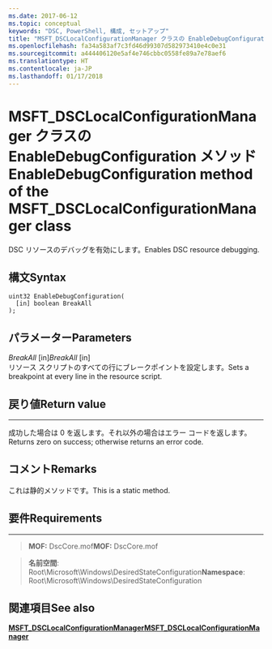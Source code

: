 ```yaml
---
ms.date: 2017-06-12
ms.topic: conceptual
keywords: "DSC, PowerShell, 構成, セットアップ"
title: "MSFT_DSCLocalConfigurationManager クラスの EnableDebugConfiguration メソッド"
ms.openlocfilehash: fa34a583af7c3fd46d99307d582973410e4c0e31
ms.sourcegitcommit: a444406120e5af4e746cbbc0558fe89a7e78aef6
ms.translationtype: HT
ms.contentlocale: ja-JP
ms.lasthandoff: 01/17/2018
---
```

# <a name="enabledebugconfiguration-method-of-the-msftdsclocalconfigurationmanager-class"></a><span data-ttu-id="796f8-103">MSFT_DSCLocalConfigurationManager クラスの EnableDebugConfiguration メソッド</span><span class="sxs-lookup"><span data-stu-id="796f8-103">EnableDebugConfiguration method of the MSFT_DSCLocalConfigurationManager class</span></span>

<span data-ttu-id="796f8-104">DSC リソースのデバッグを有効にします。</span><span class="sxs-lookup"><span data-stu-id="796f8-104">Enables DSC resource debugging.</span></span>

<a name="syntax"></a><span data-ttu-id="796f8-105">構文</span><span class="sxs-lookup"><span data-stu-id="796f8-105">Syntax</span></span>
------

```mof
uint32 EnableDebugConfiguration(
  [in] boolean BreakAll
);
```

<a name="parameters"></a><span data-ttu-id="796f8-106">パラメーター</span><span class="sxs-lookup"><span data-stu-id="796f8-106">Parameters</span></span>
----------

<span data-ttu-id="796f8-107">*BreakAll* \[in\]</span><span class="sxs-lookup"><span data-stu-id="796f8-107">*BreakAll* \[in\]</span></span>  
<span data-ttu-id="796f8-108">リソース スクリプトのすべての行にブレークポイントを設定します。</span><span class="sxs-lookup"><span data-stu-id="796f8-108">Sets a breakpoint at every line in the resource script.</span></span>

## <a name="return-value"></a><span data-ttu-id="796f8-109">戻り値</span><span class="sxs-lookup"><span data-stu-id="796f8-109">Return value</span></span>
------------

<span data-ttu-id="796f8-110">成功した場合は 0 を返します。それ以外の場合はエラー コードを返します。</span><span class="sxs-lookup"><span data-stu-id="796f8-110">Returns zero on success; otherwise returns an error code.</span></span>

## <a name="remarks"></a><span data-ttu-id="796f8-111">コメント</span><span class="sxs-lookup"><span data-stu-id="796f8-111">Remarks</span></span>

<span data-ttu-id="796f8-112">これは静的メソッドです。</span><span class="sxs-lookup"><span data-stu-id="796f8-112">This is a static method.</span></span>

## <a name="requirements"></a><span data-ttu-id="796f8-113">要件</span><span class="sxs-lookup"><span data-stu-id="796f8-113">Requirements</span></span>
------------
><span data-ttu-id="796f8-114">**MOF:** DscCore.mof</span><span class="sxs-lookup"><span data-stu-id="796f8-114">**MOF:** DscCore.mof</span></span>

><span data-ttu-id="796f8-115">**名前空間**: Root\Microsoft\Windows\DesiredStateConfiguration</span><span class="sxs-lookup"><span data-stu-id="796f8-115">**Namespace**: Root\Microsoft\Windows\DesiredStateConfiguration</span></span>


## <a name="see-also"></a><span data-ttu-id="796f8-116">関連項目</span><span class="sxs-lookup"><span data-stu-id="796f8-116">See also</span></span>


[<span data-ttu-id="796f8-117">**MSFT_DSCLocalConfigurationManager**</span><span class="sxs-lookup"><span data-stu-id="796f8-117">**MSFT_DSCLocalConfigurationManager**</span></span>](msft-dsclocalconfigurationmanager.md)
 

 



